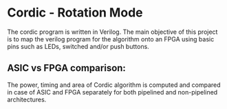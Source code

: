 # Cordic - Rotation Mode
The cordic program is written in Verilog. The main objective of this project is to map the verilog program for the algorithm onto an FPGA using basic pins such as LEDs, switched and/or push buttons.
## ASIC vs FPGA comparison:
The power, timing and area of Cordic algorithm is computed and compared in case of ASIC and FPGA separately for both pipelined and non-pipelined architectures.
